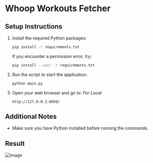 # Whoop Workouts Fetcher

## Setup Instructions

1. Install the required Python packages:

    ```bash
    pip install -r requirements.txt
    ```

    If you encounter a permission error, try:

    ```bash
    pip install --user -r requirements.txt
    ```

2. Run the script to start the application:

    ```bash
    python main.py
    ```

3. Open your web browser and go to:
       _For Local_

    ```
    http://127.0.0.1:8050/ 
    ```

## Additional Notes

- Make sure you have Python installed before running the commands.


## Result
![image](https://github.com/user-attachments/assets/7eb6ee1f-6948-4be0-b020-a85bc7b4b01a)



